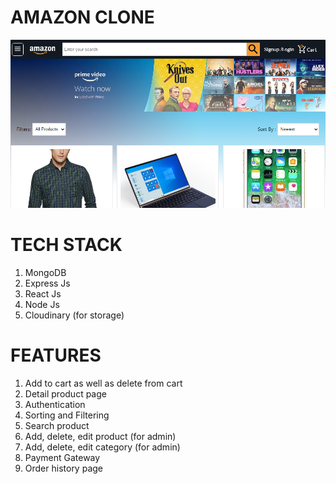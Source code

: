 # AMAZON CLONE

![](amazon.png)

# TECH STACK
1. MongoDB
2. Express Js
3. React Js
4. Node Js
5. Cloudinary (for storage)

# FEATURES
1. Add to cart as well as delete from cart
2. Detail product page
3. Authentication
4. Sorting and Filtering 
5. Search product
6. Add, delete, edit product (for admin)
7. Add, delete, edit category (for admin)
8. Payment Gateway
9. Order history page
